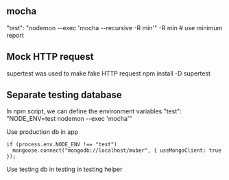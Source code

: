 
## mocha
  "test": "nodemon --exec 'mocha --recursive -R min'"
  -R min   # use minimum report 

  
## Mock HTTP request
  supertest was used to make fake HTTP request
  npm install -D supertest


## Separate testing database
  In npm script, we can define the environment variables
    "test": "NODE_ENV=test nodemon --exec 'mocha'"    

  Use production db in app
  ```
  if (process.env.NODE_ENV !== "test")
    mongoose.connect("mongodb://localhost/muber", { useMongoClient: true });
  ```

  Use testing db in testing in testing helper



